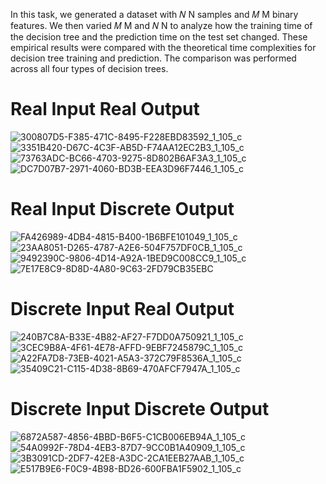 In this task, we generated a dataset with 
𝑁
N samples and 
𝑀
M binary features. We then varied 
𝑀
M and 
𝑁
N to analyze how the training time of the decision tree and the prediction time on the test set changed. These empirical results were compared with the theoretical time complexities for decision tree training and prediction. The comparison was performed across all four types of decision trees.

# **Real Input Real Output**
![300807D5-F385-471C-8495-F228EBD83592_1_105_c](https://github.com/user-attachments/assets/3d71576b-3981-4df3-9c7c-3317e02b7e82)
![3351B420-D67C-4C3F-AB5D-F74AA12EC2B3_1_105_c](https://github.com/user-attachments/assets/3b9ce6a5-b689-4c58-ae46-45f59935e8b5)
![73763ADC-BC66-4703-9275-8D802B6AF3A3_1_105_c](https://github.com/user-attachments/assets/d4ae0e8c-c766-4699-aa48-cea9206dedcc)
![DC7D07B7-2971-4060-BD3B-EEA3D96F7446_1_105_c](https://github.com/user-attachments/assets/405bf659-e593-40ab-a04a-6046778dfcb0)

# **Real Input Discrete Output**
![FA426989-4DB4-4815-B400-1B6BFE101049_1_105_c](https://github.com/user-attachments/assets/26e5a2c9-e5bf-40d4-a15b-fbd68bf0b099)
![23AA8051-D265-4787-A2E6-504F757DF0CB_1_105_c](https://github.com/user-attachments/assets/e63fe906-b0de-45f4-a404-ade0c646f9da)
![9492390C-9806-4D14-A92A-1BED9C008CC9_1_105_c](https://github.com/user-attachments/assets/b4463ed0-e732-4bf2-8757-2b2af00c1a8a)
![7E17E8C9-8D8D-4A80-9C63-2FD79CB35EBC](https://github.com/user-attachments/assets/0f4092a4-f6de-476f-8e2e-6ba08a66501f)

# **Discrete Input Real Output**
![240B7C8A-B33E-4B82-AF27-F7DD0A750921_1_105_c](https://github.com/user-attachments/assets/cb0aa489-9a07-4a8b-a25c-d749c4924014)
![3CEC9B8A-4F61-4E78-AFFD-9EBF7245879C_1_105_c](https://github.com/user-attachments/assets/bb0d33cf-d4aa-479e-9b6a-34ed63e383f8)
![A22FA7D8-73EB-4021-A5A3-372C79F8536A_1_105_c](https://github.com/user-attachments/assets/e934d84a-be0c-440c-9cfc-71089305c90d)
![35409C21-C115-4D38-8B69-470AFCF7947A_1_105_c](https://github.com/user-attachments/assets/cf29f5ae-d725-4d35-9bc8-9a2fcd963338)

# **Discrete Input Discrete Output**
![6872A587-4856-4BBD-B6F5-C1CB006EB94A_1_105_c](https://github.com/user-attachments/assets/4b9b3025-d1fd-40ab-9bab-df5faa0c8b95)
![54A0992F-78D4-4EB3-87D7-9CC0B1A40909_1_105_c](https://github.com/user-attachments/assets/5214e21c-8e23-4204-8953-4338b5181aab)
![3B3091CD-2DF7-42E8-A3DC-2CA1EEB27AAB_1_105_c](https://github.com/user-attachments/assets/dec19d75-813b-4a9d-b8c8-a98d8b96bc00)
![E517B9E6-F0C9-4B98-BD26-600FBA1F5902_1_105_c](https://github.com/user-attachments/assets/c629c077-dcbb-4610-980e-2eca8adc0e9b)







